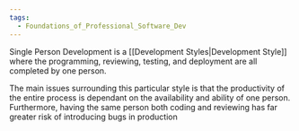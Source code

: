 ```yaml
---
tags:
  - Foundations_of_Professional_Software_Dev
---
```

Single Person Development is a [[Development Styles|Development Style]] where the programming, reviewing, testing, and deployment are all completed by one person.

The main issues surrounding this particular style is that the productivity of the entire process is dependant on the availability and ability of one person. Furthermore, having the same person both coding and reviewing has far greater risk of introducing bugs in production